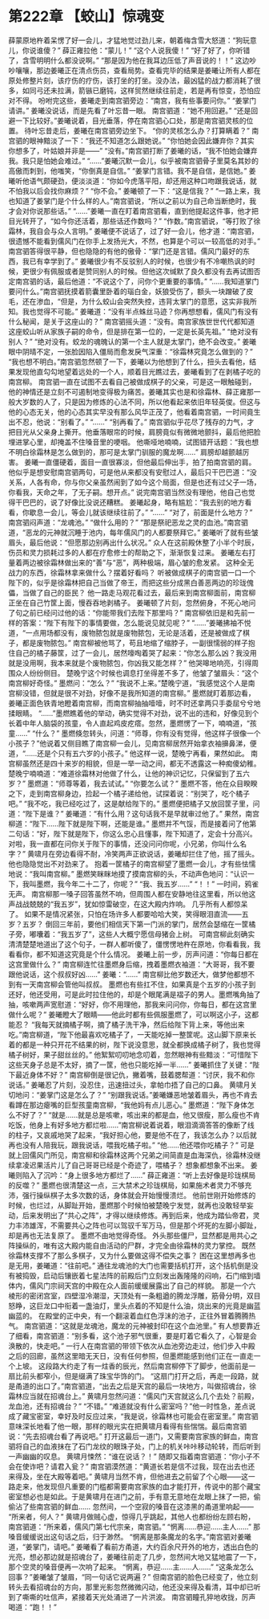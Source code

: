 # 第222章 【蛟山】惊魂变
薛蒙原地杵着呆愣了好一会儿，才猛地觉过劲儿来，朝着梅含雪大怒道：“狗玩意儿，你说谁傻？”
薛正雍拉他：“蒙儿！”
“这个人说我傻！”
“好了好了，你听错了，含雪明明什么都没说啊。”
“那是因为他在我耳边压低了声音说的！！”
这边吵吵嚷嚷，那边姜曦正在清点伤员，查看局势。查看完毕的结果是姜曦让所有人都在原处修整片刻，该疗伤的疗伤，该打坐的打坐。没办法，最凶猛的战力都消耗了很多，如同弓还未拉满，箭镞已磨钝，这样贸然继续往前走，若是再有惊变，恐怕应对不得。
吩咐完这些，姜曦走到南宫驷旁边：“南宫，我有些事要问你。”
“姜掌门请讲。”
姜曦没说话，而是先看了叶忘昔一眼。
南宫驷道：“她不用回避。”
“还是回避一下比较好。”姜曦说着，目光垂落，停在南宫驷心口处，那是南宫驷灵核的位置。
待叶忘昔走后，姜曦在南宫驷旁边坐下。
“你的灵核怎么办？打算瞒着？”
南宫驷的眼神黯淡了一下：“我还不知道怎么跟她说。”
“你怕她会因此嫌弃你？其实你想多了，叶姑娘并非是——”
“没有。”南宫驷打断了姜曦的话，“我不怕她会嫌弃我。我只是怕她会难过。”
“……”姜曦沉默一会儿，似乎被南宫驷骨子里莫名其妙的高傲而刺到，他嗤笑，“你倒真是自信。”
“姜掌门言错。我不是自信，是信她。”
姜曦听他语气颇硬劲，便淡淡道：“你如今虎落平阳，却还用这种口吻跟我说话，就不怕我以后会找你麻烦？”
“你不会。”
姜曦顿了一下：“这是信我？”
“一路上来，我也知道了姜掌门是个什么样的人。”南宫驷说，“所以之前以为自己命当断绝时，我才会对你说那些话。”
“……”姜曦一直在盯着南宫驷看，直到他提起这件事，他才把目光转开了，“如今你还活着，那些话还作数吗？”
“作数。”南宫驷说，“等打败了徐霜林，我自会与众人言明。”
姜曦便不说话了，过了好一会儿，他才道：“南宫驷，很遗憾不能看到儒风门在你手上发扬光大，不然，也算是个可以一较高低的对手。”
南宫驷答得很平静，但也隐隐的有他的傲骨：“掌门还是言错。儒风门最好的东西，我已有幸学到了。”
姜曦很少有不反驳别人的时候，也很少有不冷嘲热讽的时候，更很少有佩服或者是赞同别人的时候。但他这次缄默了良久都没有去再试图否定南宫驷的话，最后他道：“不说这个了，问你个更重要的事情。”
“……我知道掌门要问什么。”南宫驷抚摸着箭囊里卧着的瑙白金，妖狼受伤了，额头一块蹭破了皮毛，还在渗血，“但是，为什么蛟山会突然失控，违背太掌门的意愿，这实非我所知。我也觉得不可能。”
姜曦道：“没有半点蛛丝马迹？你再想想看，儒风门有没有什么秘闻，是关于这座山的？”
南宫驷摇头道：“没有。南宫家族世世代代都知道这座蛟山听从家族子嗣的命令，但是排在第一位的，一定是长英先祖。”
“绝对没有别人？”
“绝对没有。蛟龙的魂魄认的第一个主人就是太掌门，绝不会改变。”
姜曦眼中阴晴不定，一张脸因陷入僵局而愈发戾气深重：“徐霜林究竟怎么做到的？”
“我也想不明白。”南宫驷忽然顿了一下，姜曦以为他想到了什么，扭头去看他，结果发现他直勾勾地望着远处的一个人，顺着目光瞧过去，姜曦看到了在剥橘子吃的南宫柳。
南宫驷一直在试图不去看自己被做成棋子的父亲，可是这一眼触碰到，他的神情还是立刻不可遏制地变得极为痛苦。姜曦其实也是和徐霜林、薛正雍那一般大岁数的人了，只是因为修炼的心法不同，所以他看起来依旧年轻英俊。但这与他的心态无关，他的心态其实早没有那么风华正茂了，他看着南宫驷，一时间竟生出不忍，他说：“别看了。”
“……”
“别再看了。”
南宫驷似乎花尽了残存的力气，才把目光从父亲身上撕开。他垂落眼帘的时候，肩膀竟似有微微地颤抖，最后他把脸埋进掌心里，却掩盖不住嗓音里的哽咽。
他嘶哑地喃喃，试图错开话题：“我也想不明白徐霜林是怎么做到的，那可是太掌门驯服的魔龙啊……”
肩膀却越颤越厉害。
姜曦一直僵硬着，面目一直很寡淡，但他最后伸出手，拍了拍南宫驷的肩。他似乎是想安慰南宫驷两句，可是他从来都没有安慰过人，最后只干巴巴道：“没关系，人各有命，你与你父亲虽然闹到了如今这个局面，但是也还有过父子一场，你看我，天命之年，了无子嗣。想开点。”
说完南宫驷当然没有理他，他自己也觉得干巴巴的，说了好像比没说还糟糕。
姜曦起身，略有尴尬：“我去别的地方看看，你歇息一会儿，等会儿就该继续往前了。”
“……”
“对了，前面是什么地方？”
南宫驷闷声道：“龙魂池。”
“做什么用的？”
“那是祭祀恶龙之灵的血池。”南宫驷道，“恶龙的元神就沉睡于池内，每年儒风门的人都要祭拜它。”
姜曦听了就有些皱眉头，最后他说：“但愿那边别再出什么状况。”
众人在这前殿休整了小半个时辰，伤员和灵力损耗过多的人都在疗愈修士的帮助之下，渐渐恢复过来。
姜曦左右打量着两边被徐霜林做出来的“善”与“恶”，两种极端，眉心皱的愈发紧。
这种全无战力的东西，徐霜林拿来做什么？摆着好看吗？
听被做成棋子的南宫驷一口一个陛下的，似乎是徐霜林把自己当做了帝王，而把这些分成黑白善恶两边的珍珑傀儡，当做了自己的臣民？
他一路走马观花看过去，最后来到南宫柳面前，南宫柳正坐在自己竹筐上面，慢吞吞地剥橘子。
姜曦顿了片刻，忽然俯身，不死心地问了句之前已经问过他的话：“你能带我们去陛下那里吗？”
南宫柳依旧是和先前一样的答案：“陛下有陛下的事情要做，怎么能说见就见呢？”
“……”姜曦拂袖不悦道，“一点用场都没有，废物脓包就是废物脓包，无论是活着，还是被做成了棋子，都是废物脓包。”
南宫柳被他骂了，苟且地缩了缩脖子，一副很懦弱的样子抱住自己的橘子藤筐，过了一会儿，居然嚎啕着哭了起来：“你怎么那么凶？我没用就是没用啊，我本来就是个废物脓包，你凶我又能怎样？”
他哭嗥地响亮，引得周围众人纷纷侧目。
楚晚宁这个时候也调息打坐得差不多了，他皱了皱眉头：“这个南宫柳好奇怪。”
墨燃问：“怎么？”
“我说不上来。”楚晚宁道，“我感觉这个人是南宫柳没错，但就是很不对劲，好像不是我所知道的南宫柳。”
墨燃就盯着那边看，姜曦正面色铁青地瞪着南宫柳，而南宫柳抽抽噎噎，时不时还拿两只手委屈兮兮地揉眼睛。
“……”墨燃瞧着他的举动，确实觉得不对劲，说不出的违和，好像见到个长着中年人脑袋的孩童，令人直起鸡皮疙瘩。忽然，墨燃愣了一下，喃喃道，“孩童……”
“什么？”
墨燃倏忽转头，问道：“师尊，你有没有觉得，他这样子很像一个小孩子？”他说着又侧目瞧了南宫柳一会儿，见南宫柳居然开始拿衣袖擤鼻涕，便道，“……还是个只有五六岁的小孩子。”
他这样一说，楚晚宁再看，果然如此。
南宫柳虽然还是四十来岁的相貌，但是一举一动之间，都无不透露这一种痴傻幼稚。
楚晚宁喃喃道：“难道徐霜林对他做了什么，让他的神识记忆，只保留到了五六岁？”
墨燃道：“师尊等着，我去试试。”
“你要怎么试？”
墨燃不答，他在众目睽睽之下，走到南宫柳身边，捡起一个橘子递给他，试探着说：“别哭了，吃个橘子吧。”
“我不吃，我已经吃过了，这是献给陛下的。”
墨燃便把橘子又放回筐子里，问道：“陛下是谁？”
姜曦道：“有什么用？这句话我不是早就审过他了。”
果然，南宫柳道：“陛下……陛下就是陛下啊，还能是谁。”
墨燃并不气馁，而是接着问了他第二句话：“好，陛下就是陛下，你这么忠心且懂事，陛下知道了，定会十分高兴。对啦，我一直都在问你关于陛下的事情，还没问问你呢，小兄弟，你叫什么名字？”
黄啸月在旁边看得不耐，冷笑两声正欲说话，姜曦却拦住了他，摇了摇头。他也隐隐觉出不对劲来了。
抱着一筐橘子的南宫柳望了墨燃一会儿，才有些怯懦地说：“我叫南宫柳。”
墨燃笑眯眯地摸了摸南宫柳的头，不动声色地问：“认识一下，我叫墨燃，我今年二十二了，你呢？”
“我、我五岁……”
“！！”
一时间，鸦雀无声。
南宫柳那一嗓子回答虽然不响，但周围人都在安静地往这里看，所以他这声战战兢兢的“我五岁”，犹如惊雷破空，在这大殿内炸响。
几乎所有人都惊呆了。
如果不是情况紧张，只怕在场许多人都要哈哈大笑，笑得眼泪直流——五岁？五岁？
倒回三年前，要他们相信天下第一门派的掌门，居然会瑟缩在一筐橘子旁，嘟囔着：“我五岁了”，这些人大概宁愿信母猪会上树。
可南宫柳此刻确实清清楚楚地道出了这个句子，一群人都听傻了，僵愣愣地杵在原地，你看看我，我看看你，都不知道这究竟是个什么情况。
姜曦上前一步，厉声问道：“你每日都在这宫里做什么？”
南宫柳连忙往墨燃身后缩，拽着墨燃衣袖道：“大哥哥，我不要跟他说话，这个叔叔好凶……”
姜曦：“……”
南宫柳比他岁数还大，做梦他都想不到有一天南宫柳会管他叫叔叔。
墨燃也有些扛不住，如果真是个五岁的小孩子到还好，他还受用，可是此时拉住他的，却是个眼尾满是褶子的男人。墨燃嘴角抽了抽，咳嗽两声宽慰道：“好好，你不用理他，那我来问问你，你每日，都在这宫里做什么呢？”
姜曦瞪大了眼睛——他此时都有些佩服墨燃了，可以啊这小子，这都能忍？
“我每天就摘橘子啊，摘了橘子洗干净，然后给陛下背上来，等他出来吃。”南宫柳道，“陛下他最喜欢吃橘子了，一天能吃掉一整筐呢。这山脚下原来长着的都是一种只开花不结果的树，陛下说没意思，就全都换成橘子树了，我也觉得橘子树好，果子甜丝丝的。”
他絮絮叨叨地念叨着，忽然眼神有些黯淡：“可惜陛下这些天身子总是不太好，摘了一筐，他也只能吃掉一半……”
姜曦抓住了关键：“陛下最近身体不好？”
南宫柳倒是很记仇，撇着嘴，鼓着腮帮道：“讨厌，我不和你说话。”
姜曦忍了片刻，没忍住，迅速扭过头，拿帕巾捂了自己的口鼻。
黄啸月关切地问：“姜掌门这是怎么了？”
“别跟我说话。”姜曦嫌恶地皱着眉头，再也不肯去看蹲在那边瘪嘴的巨型孩童南宫柳，“我他妈有点儿恶心。”
墨燃道：“陛下身体怎么不好了？”
“就是……就是总是咳嗽，咳出来的都是血，他又很瘦，那么瘦也不肯吃饭，他身上有好多地方都烂啦……”南宫柳说着说着，眼泪滴滴答答的像断了线的柱子，又哀戚地哭了起来，“我好担心他，要是他不在了，我该怎么办？以后就再也没有人陪我玩，跟我说话，喂我吃橘子啦。”
“他……他还喂你吃橘子？”
可是就上回儒风门所见，南宫柳和徐霜林这两个兄弟之间简直是血海深仇，徐霜林没继续拿凌迟果活片儿了自己哥哥已经是个奇迹了，喂橘子？
想象都想象不出来。
姜曦则陷入了沉吟：“身上很多地方都烂了……”
薛正雍道：“听上去好像是珍珑棋局的反噬？”
墨燃也很清楚这一点，三大禁术之珍珑棋局，如果施术者灵力不够充沛，强行操纵棋子太多次数的话，身体就会开始慢慢溃烂。
他前世刚开始修炼的时候，也烂过，从脚趾开始，墨燃那个时候怕被楚晚宁发觉，就再也没敢轻举妄动，后来发明出了“共心之阵”，才得以继续修炼。再到后来，他成为踏仙帝君，灵力丰沛雄浑，不需要共心之阵也可以驾驭千军万马，但是那个坏死的左脚小脚趾，却是再也无法复原了。
墨燃不由地觉得奇怪。
外头那些僵尸，显然都是用共心之阵操纵的，唯有这大殿内能自由活动的尸群，才完全由徐霜林的灵力掌控。
既然徐霜林支撑不了那么多棋子，又为什么要做这得不偿失之事？
困在这里想再多也是无用，姜曦道：“往前吧。”
通往龙魂池的大门也需要括机打开，这个括机倒是没有被捣毁，启动后镶嵌着七星法阵的前殿后门立刻发出轰隆隆的闷响，石门缩到墙体内，儒风门宗祠天宫的中殿在众人面前缓缓展露出了自己的样貌。
那是一个六棱形的密闭宫室，四壁湿冷潮湿，天顶处有一条粗遒的腾龙浮雕，筋骨分明，双目怒睁，这巨龙口中衔着一盏油灯，里头点着的不知是什么油，烧出来的光竟是幽蓝幽蓝的。
在殿堂的正中央，有一个翻滚着血红色浮沫的池子，正往外冒着腾腾热气。
南宫驷道：“这就是龙魂池，魔龙的元神被封印在这个血池里。”
有人想要靠近了细看，南宫驷道：“别多看，这个池子邪气很重，要是盯着它看久了，心智是会涣散的，快走吧。”
一行人在南宫驷的带领下依次从血池旁边走过，他们步入中殿之后的回廊，虽然这里暗无天日，没有任何参照，但墨燃能感到他们正在一直走一个上坡。
这段路大约走了有一炷香的辰光，然后南宫柳停下了脚步，他面前是一扇比前头都窄小，但是缀满了珠宝华饰的门。
“这扇门打开之后，再走一段路，就是甬道的出口了。”南宫驷道，“出去之后是天宫的最后一块地方，叫做招魂台，徐霜林应当就在招魂台上。”
黄啸月忽然问道：“儒风门天宫就这么几个去处？前殿，龙血池，还有招魂台？”
“不错。”
“难道就没有什么密室吗？”他一时性急，差点说成了藏宝密室，幸好及时反应过来，“我是说，徐霜林也可能会在密室里。”
南宫驷意味深长地看了他一眼，那样的眼光实在把黄啸月看得有些惴惴。最后南宫驷说：“先去招魂台看了再说吧。”
打开这最后一道门，又需要南宫家族的鲜血，南宫驷将自己的血液抹在了石门龙纹的眼珠子处，门上的机关咔咔移动轮转，而后听到一声幽幽的叹息。
黄啸月悚然：“谁在说话？！”
随即又指着南宫驷道：“你小子不会在使诈吧？请君入瓮？”
南宫驷漠然道：“黄道长若是信不过我，现在出去也还来得及，坐在大殿等着吧。”
黄啸月当然不肯，但他进去之前留了个心眼——这一路走来，他发现但凡重要的门槛都需要南宫家族的血才能打开，传说中的那个藏宝密室想必也是如此。于是黄啸月在进门之前，手有意无意地在龙眼上抹了一把，偷偷沾了些南宫驷的鲜血……
忽然间，一个空寂的嗓音在这漆黑的甬道里响起——
“所来者，何人？”
黄啸月做贼心虚，惊得几乎跳起，其他人也都纷纷左顾右盼，南宫驷道：“所来着，儒风门第七代宗亲，南宫驷。”
“惘离……恭迎……主人……”
那嗓音缓缓说出这句话之后，归于渺然。
“惘离是那条魔龙的名字。”南宫驷对姜曦道，“姜掌门，请吧。”
姜曦看了看前方甬道，大约百余尺开外的地方，透出白色的光亮，想必那边就是招魂台了，姜曦往前走了几步，忽然间大地又猛地震了一下，那个空灵的嗓音便再一次响了起来。
“惘离，恭迎……主……人……”
“这条龙怎么回事？”姜曦皱了皱眉，“同一句话它说两遍？”
但南宫驷的脸色已经变了，他立刻转头去看招魂台的方向，那里光影忽然微微闪动，他还没来得及看清，耳中却已听到了嘶嘶的吐信声，紧接着天光处涌进了一片洪波。
南宫驷瞳孔猝地收拢，厉声喝道：“跑！！”
